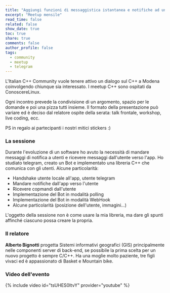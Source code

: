 ```yaml
---
title: "Aggiungi funzioni di messaggistica istantanea e notifiche ad una applicazione esistente tramite Bot di Telegram"
excerpt: "Meetup mensile"
read_time: false
related: false
show_date: true
toc: true
share: true
comments: false
author_profile: false
tags:
  - community
  - meetup
  - telegram
---
```


L'Italian C++ Community vuole tenere attivo un dialogo sul C++ a Modena coinvolgendo chiunque sia interessato. I meetup C++ sono ospitati da ConoscereLinux.

Ogni incontro prevede la condivisione di un argomento, spazio per le domande e poi una pizza tutti insieme.
Il formato della presentazione può variare ed è deciso dal relatore ospite della serata: talk frontale, workshop, live coding, ecc.

PS in regalo ai partecipanti i nostri mitici stickers :)

### La sessione

Durante l'evoluzione di un software ho avuto la necessità di mandare messaggi di notifica a utenti e ricevere messaggi dall'utente verso l'app. Ho studiato telegram, creato un Bot e implementato una libreria C++ che comunica con gli utenti. Alcune particolarità:

- Handshake utente locale all'app, utente telegram
- Mandare notifiche dall'app verso l'utente
- Ricevere copmandi dall'utente
- Implementazione del Bot in modalità polling
- Implementazione del Bot in modalità WebHook
- Alcune particolarità (posizione dell'utente, immagini...)

L'oggetto della sessione non è come usare la mia libreria, ma dare gli spunti affinché ciascuno possa creare la propria.

### Il relatore

**Alberto Bignotti** progetta Sistemi informativi geografici (GIS) principalmente nelle componenti server di back-end, se possibile la prima scelta per un nuovo progetto è sempre C/C++. Ha una moglie molto paziente, tre figli vivaci ed è appassionato di Basket e Mountain bike.

### Video dell'evento

{% include video id="tsUHES0ItvY" provider="youtube" %}